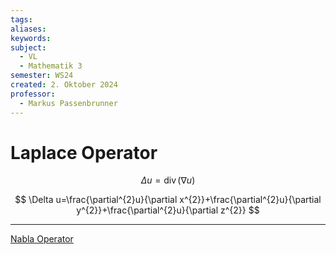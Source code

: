 ```yaml
---
tags: 
aliases: 
keywords: 
subject:
  - VL
  - Mathematik 3
semester: WS24
created: 2. Oktober 2024
professor:
  - Markus Passenbrunner
---
```

 
# Laplace Operator

$$
\Delta u = \operatorname{div} (\nabla u)
$$

$$
\Delta u=\frac{\partial^{2}u}{\partial x^{2}}+\frac{\partial^{2}u}{\partial y^{2}}+\frac{\partial^{2}u}{\partial z^{2}}
$$

---

[Nabla Operator](Nabla%20Operator.md)